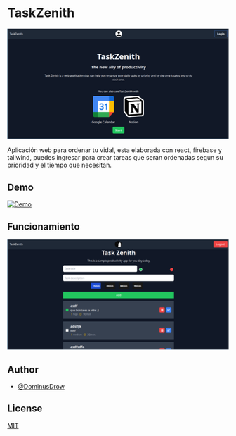 # TaskZenith

![Página principal](https://raw.githubusercontent.com/DominusDrow/TaskZenith/master/src/assets/readme/index.png)

Aplicación web para ordenar tu vida!, esta elaborada con react, firebase y tailwind, puedes ingresar para crear tareas que seran ordenadas segun su prioridad y  el tiempo que necesitan.

## Demo

[![Demo](https://image.flaticon.com/icons/png/128/61/61456.png)](https://taskzenith.web.app/)

## Funcionamiento

![Extractor](https://raw.githubusercontent.com/DominusDrow/TaskZenith/master/src/assets/readme/tasks.png)

## Author

- [@DominusDrow](https://www.github.com/DominusDrow)


## License

[MIT](https://choosealicense.com/licenses/mit/)
